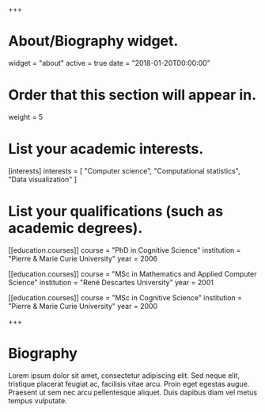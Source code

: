 +++
# About/Biography widget.
widget = "about"
active = true
date = "2018-01-20T00:00:00"

# Order that this section will appear in.
weight = 5

# List your academic interests.
[interests]
  interests = [
    "Computer science",
    "Computational statistics",
    "Data visualization"
  ]

# List your qualifications (such as academic degrees).
[[education.courses]]
  course = "PhD in Cognitive Science"
  institution = "Pierre & Marie Curie University"
  year = 2006

[[education.courses]]
  course = "MSc in Mathematics and Applied Computer Science"
  institution = "René Descartes University"
  year = 2001

[[education.courses]]
  course = "MSc in Cognitive Science"
  institution = "Pierre & Marie Curie University"
  year = 2000
 
+++

# Biography

Lorem ipsum dolor sit amet, consectetur adipiscing elit. Sed neque elit, tristique placerat feugiat ac, facilisis vitae arcu. Proin eget egestas augue. Praesent ut sem nec arcu pellentesque aliquet. Duis dapibus diam vel metus tempus vulputate. 
